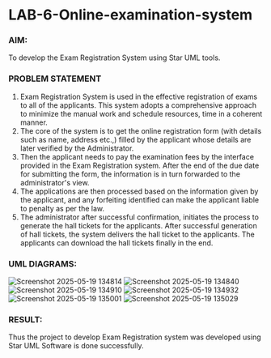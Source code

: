 # LAB-6-Online-examination-system
### AIM:
To develop the Exam Registration System using Star UML tools.
### PROBLEM STATEMENT
1. Exam Registration System is used in the effective registration of exams to all of the
applicants. This system adopts a comprehensive approach to minimize the manual work and
schedule resources, time in a coherent manner.
2. The core of the system is to get the online registration form (with details such as name,
address etc.,) filled by the applicant whose details are later verified by the Administrator.
3. Then the applicant needs to pay the examination fees by the interface provided in the
Exam Registration system. After the end of the due date for submitting the form, the
information is in turn forwarded to the administrator's view.
4. The applications are then processed based on the information given by the applicant,
and any forfeiting identified can make the applicant liable to penalty as per the law.
5. The administrator after successful confirmation, initiates the process to generate the
hall tickets for the applicants. After successful generation of hall tickets, the system delivers
the hall ticket to the applicants. The applicants can download the hall tickets finally in the end.
### UML DIAGRAMS:
![Screenshot 2025-05-19 134814](https://github.com/user-attachments/assets/950395e5-d81b-402b-b635-5adac5760e7d)
![Screenshot 2025-05-19 134840](https://github.com/user-attachments/assets/63e33670-d19b-4d45-87e2-3eb1a1cd1fe6)
![Screenshot 2025-05-19 134910](https://github.com/user-attachments/assets/f89b91b4-6d46-4215-856f-d9f97555d5b1)
![Screenshot 2025-05-19 134932](https://github.com/user-attachments/assets/b31808cc-aef3-4cab-b1e5-3230ceecfb18)
![Screenshot 2025-05-19 135001](https://github.com/user-attachments/assets/634640b5-6554-455a-9276-60f52cb44825)
![Screenshot 2025-05-19 135029](https://github.com/user-attachments/assets/8cc5ec32-75b1-4b45-bd62-89b9f0df0723)



### RESULT:
Thus the project to develop Exam Registration system was developed using Star UML
Software is done successfully.
